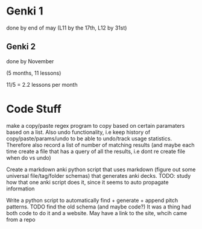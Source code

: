 # Genki 1 
done by end of may 
(L11 by the 17th, L12 by 31st)

## Genki 2 
done by November 

(5 months, 11 lessons)

11/5 = 2.2 lessons per month

# Code Stuff
make a copy/paste regex program to copy based on certain paramaters based on a list. Also undo functionality, i.e keep history of copy/paste/params/undo to be able to undo/track usage statistics. Therefore also record a list of number of matching results (and maybe each time create a file that has a query of all the results, i.e  dont re create file when do vs undo)

Create a markdown anki python script that uses markdown (figure out some universal file/tag/folder schemas) that generates anki decks. 
TODO: study how that one anki script does it, since it seems to auto propagate information 

Write a python script to automatically find + generate + append pitch patterns. TODO find the old schema (and maybe code?) It was a thing had both code to do it and a website. May have a link to the site, whcih came from a repo